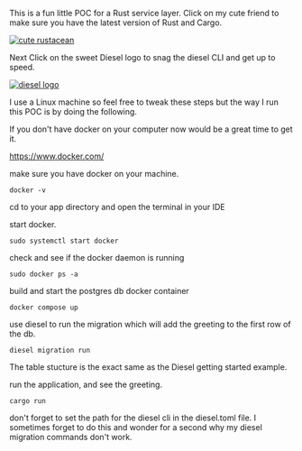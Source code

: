 This is a fun little POC for a Rust service layer. Click on my cute friend to make sure you have the latest version of Rust and Cargo.

[![cute rustacean](https://rustacean.net/assets/corro.svg)](https://www.rust-lang.org/)

Next Click on the sweet Diesel logo to snag the diesel CLI and get up to speed.

[![diesel logo](https://diesel.rs/assets/images/diesel_logo_stacked_black.png)](https://diesel.rs)

I use a Linux machine so feel free to tweak these steps but the way I run this POC is by doing the following.

If you don't have docker on your computer now would be a great time to get it. 

https://www.docker.com/

make sure you have docker on your machine.

`docker -v`

cd to your app directory and open the terminal in your IDE

start docker.

`sudo systemctl start docker`

check and see if the docker daemon is running

`sudo docker ps -a`

build and start the postgres db docker container

`docker compose up`

use diesel to run the migration which will add the greeting to the first row of the db.

`diesel migration run`

The table stucture is the exact same as the Diesel getting started example.

run the application, and see the greeting.

`cargo run`

don't forget to set the path for the diesel cli in the diesel.toml file. I sometimes forget to do this and wonder for a second why my diesel migration commands don't work.

